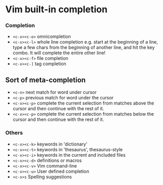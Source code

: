 # Vim built-in completion

### Completion

* `<c-x><c-o>` omnicompletion
* `<c-x><c-l>` whole line completion e.g. start at the beginning of a line, type a few chars from the beginning of another line, and hit the key combo. It will complete the entire other line!
* `<c-x><c-f>` file completion
* `<c-x><c-]` tag completion

## Sort of meta-completion

* `<c-n>` next match for word under cursor
* `<c-p>` previous match for word under the cursor
* `<c-x><c-p>` complete the current selection from matches above the cursor and then continue with the rest of it.
* `<c-x><c-p>` complete the current selection from matches below the cursor and then continue with the rest of it.

### Others

* `<c-x><c-k>` keywords in 'dictionary'
* `<c-x><c-t>` keywords in 'thesaurus', thesaurus-style
* `<c-x><c-i>` keywords in the current and included files
* `<c-x><c-d>` definitions or macros
* `<c-x><c-v>` Vim command-line
* `<c-x><c-u>` User defined completion
* `<c-x>s` Spelling suggestions

